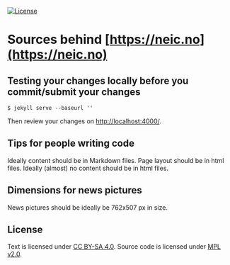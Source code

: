 [![License](https://img.shields.io/badge/license-%20MPL--v2.0-blue.svg)](../master/LICENSE)


# Sources behind [https://neic.no](https://neic.no)


## Testing your changes locally before you commit/submit your changes

```shell
$ jekyll serve --baseurl ''
```

Then review your changes on [http://localhost:4000/](http://localhost:4000/).


## Tips for people writing code

Ideally content should be in Markdown files.
Page layout should be in html files.
Ideally (almost) no content should be in html files.


## Dimensions for news pictures

News pictures should be ideally be 762x507 px in size.


## License

Text is licensed under [CC BY-SA 4.0](https://creativecommons.org/licenses/by-sa/4.0/).
Source code is licensed under [MPL v2.0](../master/LICENSE).
  
  
